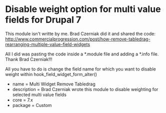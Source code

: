 # Disable weight option for multi value fields for Drupal 7

This module isn't writte by me. Brad Czerniak did it and shared the code:
http://www.commercialprogression.com/post/how-remove-tabledrag-rearranging-multiple-value-field-widgets

All I did was pasting the code inside a *.module file and adding a *.info file. Thank Brad Czerniak!!!

All you have to do is change the field name for which you want to disable weight within hook_field_widget_form_alter()

- name = Multi Widget Remove Tabledrag
- description = Brad Czerniak wrote this module to disable weighting for selected multi value fields
- core = 7.x
- package = Custom
